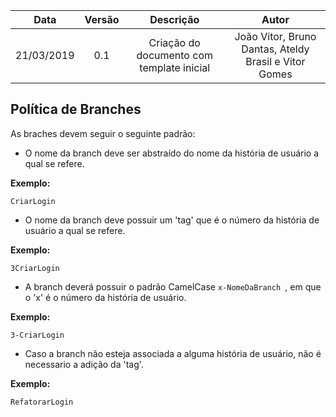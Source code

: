 | Data       | Versão | Descrição            | Autor             |
|:----------:|:------:|:--------------------:|:-----------------:|
| 21/03/2019 | 0.1 | Criação do documento com template inicial  | João Vitor, Bruno Dantas, Ateldy Brasil e Vitor Gomes|

## Política de Branches

As braches devem seguir o seguinte padrão:

* O nome da branch deve ser abstraído do nome da história de usuário a qual se refere.

<b>Exemplo:</b>

```
CriarLogin
```

* O nome da branch deve possuir um 'tag' que é o número da história de usuário a qual se refere.

<b>Exemplo:</b>

```
3CriarLogin
```

* A branch deverá possuir o padrão CamelCase ```x-NomeDaBranch ```, em que o 'x' é o número da história de usuário.

<b>Exemplo:</b>

```
3-CriarLogin
```

* Caso a branch não esteja associada a alguma história de usuário, não é necessario a adição da 'tag'.

<b>Exemplo:</b>

```
RefatorarLogin
```